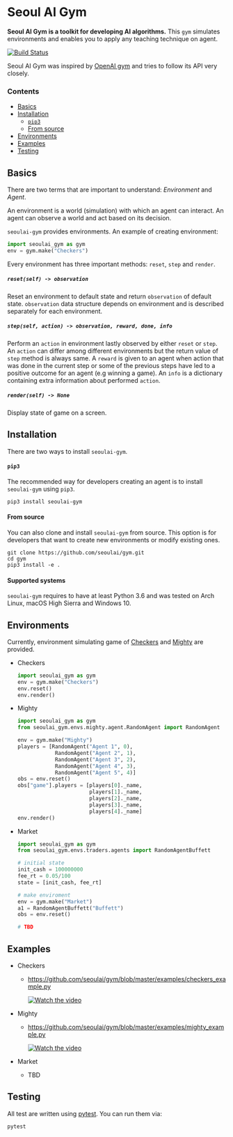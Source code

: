 # Seoul AI Gym

**Seoul AI Gym is a toolkit for developing AI algorithms.**
This `gym` simulates environments and enables you to apply any teaching technique on agent.

[![Build Status](https://api.travis-ci.com/seoulai/gym.svg?branch=master)](https://travis-ci.com/seoulai/gym)

Seoul AI Gym was inspired by [OpenAI gym](https://github.com/openai/gym) and tries to follow its API very closely.

### Contents

- [Basics](https://github.com/seoulai/gym#basics)
- [Installation](https://github.com/seoulai/gym#installation)
  - [`pip3`](https://github.com/seoulai/gym#pip3)
  - [From source](https://github.com/seoulai/gym#from-source)
- [Environments](https://github.com/seoulai/gym#environments)
- [Examples](https://github.com/seoulai/gym#examples)
- [Testing](https://github.com/seoulai/gym#testing)

## Basics

There are two terms that are important to understand: _Environment_ and _Agent_.

An environment is a world (simulation) with which an agent can interact.
An agent can observe a world and act based on its decision.

`seoulai-gym` provides environments.
An example of creating environment:

```python
import seoulai_gym as gym
env = gym.make("Checkers")
```

Every environment has three important methods: `reset`, `step` and `render`.

##### `reset(self) -> observation`

Reset an environment to default state and return `observation` of default state.
`observation` data structure depends on environment and is described separately for each environment.

##### `step(self, action) -> observation, reward, done, info`

Perform an `action` in environment lastly observed by either `reset` or `step`.
An `action` can differ among different environments but the return value of `step` method is always same.
A `reward` is given to an agent when action that was done in the current step or some of the previous steps have led to a positive outcome for an agent (e.g winning a game).
An `info` is a dictionary containing extra information about performed `action`.

##### `render(self) -> None`

Display state of game on a screen.

## Installation

There are two ways to install `seoulai-gym`.

#### `pip3`

The recommended way for developers creating an agent is to install `seoulai-gym` using `pip3`.

```
pip3 install seoulai-gym
```

#### From source

You can also clone and install `seoulai-gym` from source.
This option is for developers that want to create new environments or modify existing ones.

```shell
git clone https://github.com/seoulai/gym.git
cd gym
pip3 install -e .
```

#### Supported systems

`seoulai-gym` requires to have at least Python 3.6 and was tested on Arch Linux, macOS High Sierra and Windows 10.

## Environments

Currently, environment simulating game of [Checkers](https://en.wikipedia.org/wiki/Draughts) and [Mighty](<https://en.wikipedia.org/wiki/Mighty_(card_game)>) are provided.

- Checkers

  ```python
  import seoulai_gym as gym
  env = gym.make("Checkers")
  env.reset()
  env.render()
  ```

- Mighty

  ```python
  import seoulai_gym as gym
  from seoulai_gym.envs.mighty.agent.RandomAgent import RandomAgent

  env = gym.make("Mighty")
  players = [RandomAgent("Agent 1", 0),
              RandomAgent("Agent 2", 1),
              RandomAgent("Agent 3", 2),
              RandomAgent("Agent 4", 3),
              RandomAgent("Agent 5", 4)]
  obs = env.reset()
  obs["game"].players = [players[0]._name,
                         players[1]._name,
                         players[2]._name,
                         players[3]._name,
                         players[4]._name]
  env.render()
  ```

- Market

  ```python
  import seoulai_gym as gym
  from seoulai_gym.envs.traders.agents import RandomAgentBuffett

  # initial state
  init_cash = 100000000
  fee_rt = 0.05/100
  state = [init_cash, fee_rt]
  
  # make enviroment
  env = gym.make("Market")
  a1 = RandomAgentBuffett("Buffett")
  obs = env.reset()

  # TBD
  ```

## Examples

- Checkers

  - https://github.com/seoulai/gym/blob/master/examples/checkers_example.py

    [![Watch the video](https://i.ytimg.com/vi/O-Q9hg7Vng8/hqdefault.jpg)](https://youtu.be/O-Q9hg7Vng8)

- Mighty

  - https://github.com/seoulai/gym/blob/master/examples/mighty_example.py

    [![Watch the video](http://img.youtube.com/vi/M3GCt8evGkQ/0.jpg)](https://youtu.be/M3GCt8evGkQ?t=0s)

- Market

  - TBD

## Testing

All test are written using [pytest](http://doc.pytest.org/).
You can run them via:

```
pytest
```

